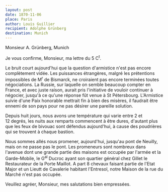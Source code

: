 ```yaml
---
layout: post
date: 1870-11-06
place: Paris
author: Louis Guillier
recipient: Adolphe Grünberg
destination: Munich
---
```


Monsieur A. Grünberg, Munich


Je vous confirme, Monsieur, ma lettre du 5 C<sup>t</sup>.

Le bruit court aujourd'hui que la question d'armistice n'est pas encore
complètement vidée. Les puissances étrangères, malgré les prétentions
impossibles de M<sup>r</sup> de Bismarck, ne croiraient pas encore terminées toutes
négociations. La Russie, sur laquelle on semble beaucoup compter en France, et
avec juste raison, aurait pris l'initiative de vouloir continuer à négocier,
jusqu'à ce qu'une réponse fût venue à St Pétersbourg. L'Armistice suivie d'une
Paix honorable mettrait fin à bien des misères, il faudrait être ennemi de son
pays pour ne pas désirer une pareille solution.

Depuis huit jours, nous avons une température qui varie entre 2 et 12 degrés,
les nuits aux remparts commencent à être dures, d'autant plus que les feux de
bivouac sont défendus aujourd'hui, à cause des poudrières qui se trouvent
à chaque bastion.

Nous sommes allés nous promener, aujourd'hui, jusqu'au pont de Neuilly, mais
on ne passe pas le pont. Les promeneurs sont nombreux dans l'avenue dont une
grande partie des maisons est occupée par l'armée et la Garde-Mobile,
le G<sup>al</sup> Ducroc ayant son quartier général chez Gillet le Restaurateur de la Porte
Maillot. A part 8 chevaux faisant partie de l'Etat Major et un Lieutt de
Cavalerie habitant l'Entresol, notre Maison de la rue du Marché n'est pas
occupée.

Veuillez agréer, Monsieur, mes salutations bien empressées.
